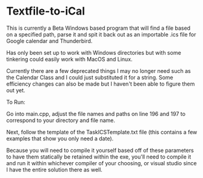 # Textfile-to-iCal
This is currently a Beta Windows based program that will find a file based on a specified path, parse it and spit it back out as an importable .ics file for Google calendar and Thunderbird.

Has only been set up to work with Windows directories but with some tinkering could easily work with MacOS and Linux.

Currently there are a few deprecated things I may no longer need such as the Calendar Class and I could just substituted it for a string.
Some efficiency changes can also be made but I haven't been able to figure them out yet.

To Run:

Go into main.cpp, adjust the file names and paths on line 196 and 197 to correspond to your directory and file name.

Next, follow the template of the TaskICSTemplate.txt file (this contains a few examples that show you only need a date).

Because you will need to compile it yourself based off of these parameters to have them statically be retained within the exe, you'll need to compile it and run it within whichever compiler of your choosing, or visual studio since I have the entire solution there as well.

